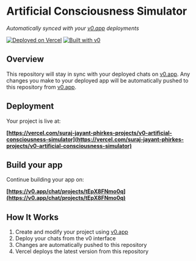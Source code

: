 # Artificial Consciousness Simulator

*Automatically synced with your [v0.app](https://v0.app) deployments*

[![Deployed on Vercel](https://img.shields.io/badge/Deployed%20on-Vercel-black?style=for-the-badge&logo=vercel)](https://vercel.com/suraj-jayant-phirkes-projects/v0-artificial-consciousness-simulator)
[![Built with v0](https://img.shields.io/badge/Built%20with-v0.app-black?style=for-the-badge)](https://v0.app/chat/projects/tEpX8FNmo0q)

## Overview

This repository will stay in sync with your deployed chats on [v0.app](https://v0.app).
Any changes you make to your deployed app will be automatically pushed to this repository from [v0.app](https://v0.app).

## Deployment

Your project is live at:

**[https://vercel.com/suraj-jayant-phirkes-projects/v0-artificial-consciousness-simulator](https://vercel.com/suraj-jayant-phirkes-projects/v0-artificial-consciousness-simulator)**

## Build your app

Continue building your app on:

**[https://v0.app/chat/projects/tEpX8FNmo0q](https://v0.app/chat/projects/tEpX8FNmo0q)**

## How It Works

1. Create and modify your project using [v0.app](https://v0.app)
2. Deploy your chats from the v0 interface
3. Changes are automatically pushed to this repository
4. Vercel deploys the latest version from this repository
